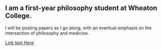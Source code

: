 ## I am a first-year philosophy student at Wheaton College.

I will be posting papers as I go along, with an eventual emphasis on the intersection of philosophy and medicine.

[Link text Here](https://link-url-here.org)
